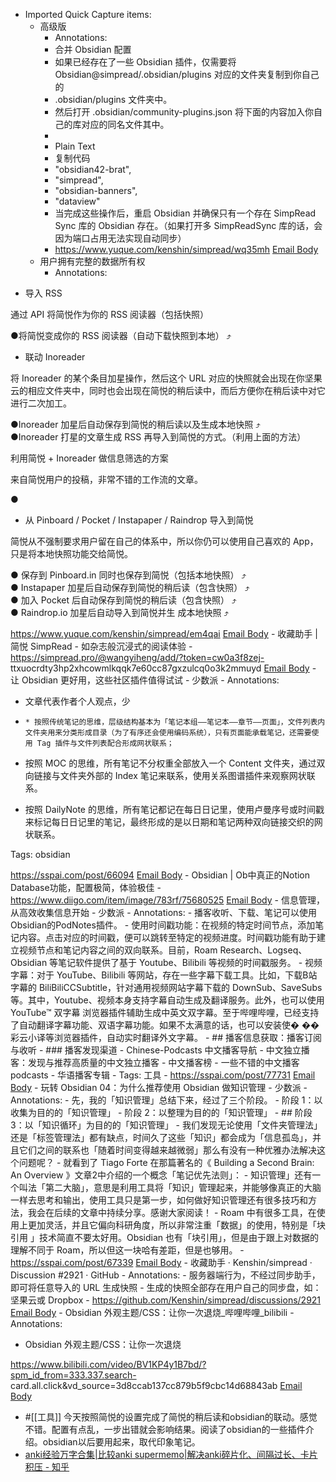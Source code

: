 - Imported Quick Capture items:
    - 高级版
        - Annotations:
        - 合并 Obsidian 配置  
        - 如果已经存在了一些 Obsidian 插件，仅需要将 Obsidian@simpread/.obsidian/plugins 对应的文件夹复制到你自己的
        - .obsidian/plugins 文件夹中。  
        - 然后打开 .obsidian/community-plugins.json 将下面的内容加入你自己的库对应的同名文件其中。  
        - ​
        - Plain Text
        - 复制代码
        - "obsidian42-brat",
        - "simpread",
        - "obsidian-banners",
        - "dataview"
        - 当完成这些操作后，重启 Obsidian 并确保只有一个存在 SimpRead Sync 库的 Obsidian 存在。（如果打开多 SimpReadSync 库的话，会因为端口占用无法实现自动同步）
        - https://www.yuque.com/kenshin/simpread/wq35mh [Email Body](https://files.todoist.com/l3ZmE8Y69GOqTVmR1c0VA0VvX4F_zPRDuYANisRI8htMKxj06k6nMpob5q0U_GLy/by/21878347/as/file.html)
    - 用户拥有完整的数据所有权
        - Annotations:

* 导入 RSS  

通过 API 将简悦作为你的 RSS 阅读器（包括快照）  

●将简悦变成你的 RSS 阅读器（自动下载快照到本地） ⤴️  


* 联动 Inoreader  

将 Inoreader 的某个条目加星操作，然后这个 URL
对应的快照就会出现在你坚果云的相应文件夹中，同时也会出现在简悦的稍后读中，而后方便你在稍后读中对它进行二次加工。  

●Inoreader 加星后自动保存到简悦的稍后读以及生成本地快照 ⤴️  
●Inoreader 打星的文章生成 RSS 再导入到简悦的方式。（利用上面的方法）  


利用简悦 + Inoreader 做信息筛选的方案  

来自简悦用户的投稿，非常不错的工作流的文章。  

●

* 从 Pinboard / Pocket / Instapaper / Raindrop 导入到简悦  

简悦从不强制要求用户留在自己的体系中，所以你仍可以使用自己喜欢的 App，只是将本地快照功能交给简悦。  

● 保存到 Pinboard.in 同时也保存到简悦（包括本地快照） ⤴️  
● Instapaper 加星后自动保存到简悦的稍后读（包含快照） ⤴️  
● 加入 Pocket 后自动保存到简悦的稍后读（包含快照） ⤴️  
● Raindrop.io 加星后自动导入到简悦并生 成本地快照 ⤴️  




https://www.yuque.com/kenshin/simpread/em4qai [Email Body](https://files.todoist.com/lU58_FfUY6gJGUmFgk7_3CihrZT86OrM5EgTLJraMLEKFjklKG5s6M7f8JJ9u1VZ/by/21878347/as/file.html)
    - 收藏助手 | 简悦 SimpRead - 如杂志般沉浸式的阅读体验
        - https://simpread.pro/@wangyiheng/add/?token=cw0a3f8zej-
ttxuocrdty3hp2xhcowmlkqqk7e60cc87gxzulcq0o3k2mmuyd [Email Body](https://files.todoist.com/DeoFjuMBJH35w2yMtgt9VipubuJoxHt8EU5NSoYRwdF2EkdcH99GB75TgxVduC9s/by/21878347/as/file.html)
    - 让 Obsidian 更好用，这些社区插件值得试试 - 少数派
        - Annotations:

* 文章代表作者个人观点，少

*     * 按照传统笔记的思维，层级结构基本为「笔记本组——笔记本——章节——页面」，文件列表内文件夹用来分类形成目录（为了有序还会使用编码系统），只有页面能承载笔记，还需要使用 Tag 插件与文件列表配合形成网状联系；
* 按照 MOC 的思维，所有笔记不分权重全部放入一个 Content 文件夹，通过双向链接与文件夹外部的 Index 笔记来联系，使用关系图谱插件来观察网状联系。
* 按照 DailyNote 的思维，所有笔记都记在每日日记里，使用卢曼序号或时间戳来标记每日日记里的笔记，最终形成的是以日期和笔记两种双向链接交织的网状联系。

Tags: obsidian



https://sspai.com/post/66094 [Email Body](https://files.todoist.com/uPMIXwB3JKNdup5wI3Ug1oo0jCRejgN7t7sywzg77lRagaKxWiT3dueAwBLeiJIU/by/21878347/as/file.html)
    - Obsidian | Ob中真正的Notion Database功能，配置极简，体验极佳
        - https://www.diigo.com/item/image/783rf/75680525 [Email Body](https://files.todoist.com/KHERd-5i_bJNmLzpOzlQ2JJSKAYx2bYTUot1-0qIFlm1aRUxvNGNMs-LP78oBXqQ/by/21878347/as/file.html)
    - 信息管理，从高效收集信息开始 - 少数派
        - Annotations:
        - 播客收听、下载、笔记可以使用Obsidian的PodNotes插件。
        - 使用时间戳功能：在视频的特定时间节点，添加笔记内容。点击对应的时间戳，便可以跳转至特定的视频进度。时间戳功能有助于建立视频节点和笔记内容之间的双向联系。目前，Roam Research、Logseq、Obsidian 等笔记软件提供了基于 Youtube、Bilibili 等视频的时间戳服务。
        - 视频字幕：对于 YouTube、Bilibili 等网站，存在一些字幕下载工具。比如，下载B站字幕的 BiliBiliCCSubtitle，针对通用视频网站字幕下载的 DownSub、SaveSubs 等。其中，Youtube、视频本身支持字幕自动生成及翻译服务。此外，也可以使用 YouTube™ 双字幕 浏览器插件辅助生成中英文双字幕。至于哔哩哔哩，已经支持了自动翻译字幕功能、双语字幕功能。如果不太满意的话，也可以安装使� ��彩云小译等浏览器插件，自动实时翻译外文字幕。
        - ## 播客信息获取：播客订阅与收听
        - ### 播客发现渠道
        - Chinese-Podcasts 中文播客导航
        - 中文独立播客：发现与推荐高质量的中文独立播客
        - 中文播客榜
        - 一些不错的中文播客 podcasts
        - 华语播客专辑
        - Tags: 工具
        - https://sspai.com/post/77731 [Email Body](https://files.todoist.com/rI28hIRU8sYXKIxjqugusbXnY254kdH0TWrWkS-xETfbncuIWT5LJNMedIGPXHCC/by/21878347/as/file.html)
    - 玩转 Obsidian 04：为什么推荐使用 Obsidian 做知识管理 - 少数派
        - Annotations:
        - 先，我的「知识管理」总结下来，经过了三个阶段。
        - 阶段 1：以收集为目的的「知识管理」
        - 阶段 2：以整理为目的的「知识管理」
        - ## 阶段3：以「知识循环」为目的的「知识管理」
        - 我们发现无论使用「文件夹管理法」还是「标签管理法」都有缺点，时间久了这些「知识」都会成为「信息孤岛」，并且它们之间的联系也「随着时间变得越来越微弱」那么有没有一种优雅办法解决这个问题呢？
        - 就看到了 Tiago Forte 在那篇著名的《 Building a Second Brain: An Overview 》文章2中介绍的一个概念「笔记优先法则」：
        - 知识管理」还有一个叫法「第二大脑」，意思是利用工具将「知识」管理起来，并能够像真正的大脑一样去思考和输出，使用工具只是第一步，如何做好知识管理还有很多技巧和方法，我会在后续的文章中持续分享。感谢大家阅读！
        - Roam 中有很多工具，在使用上更加灵活，并且它偏向科研角度，所以非常注重「数据」的使用，特别是「块引用 」技术简直不要太好用。Obsidian 也有「块引用」，但是由于跟上对数据的理解不同于 Roam，所以但这一块哈有差距，但是也够用。
        - https://sspai.com/post/67339 [Email Body](https://files.todoist.com/jxbBO8y0vRTyaqjhP8ijD37ijk_TK4q1ugXs8l-fgxMaNmYFDB6SKV-4P_CBv0Nu/by/21878347/as/file.html)
    - 收藏助手 · Kenshin/simpread · Discussion #2921 · GitHub
        - Annotations:
        - 服务器端行为，不经过同步助手，即可将任意导入的 URL 生成快照
        - 生成的快照全部存在用户自己的同步盘，如：坚果云或 Dropbox
        - https://github.com/Kenshin/simpread/discussions/2921 [Email Body](https://files.todoist.com/UGhE565QAkuwyBigC8Sx1lMVsN3vVQf7rQfOYhEPIyFfya3yBAB8nKrQGOjRc0Kw/by/21878347/as/file.html)
    - Obsidian 外观主题/CSS：让你一次退烧_哔哩哔哩_bilibili
        - Annotations:

* Obsidian 外观主题/CSS：让你一次退烧



https://www.bilibili.com/video/BV1KP4y1B7bd/?spm_id_from=333.337.search-
card.all.click&vd_source=3d8ccab137cc879b5f9cbc14d68843ab [Email Body](https://files.todoist.com/5ZQ5nue0UcwMvs4X-_p0DX8uKQzzZ5DtOjYrNuH8uLBPUPdIB69F9hVwHn5J6oC4/by/21878347/as/file.html)
- #[[工具]] 今天按照简悦的设置完成了简悦的稍后读和obsidian的联动。感觉不错。配置有点乱，一步出错就会影响结果。阅读了obsidian的一些插件介绍。obsidian以后要用起来，取代印象笔记。
- [anki经验万字合集|比较anki supermemo|解决anki碎片化、间隔过长、卡片积压 - 知乎](https://zhuanlan.zhihu.com/p/270135184)
